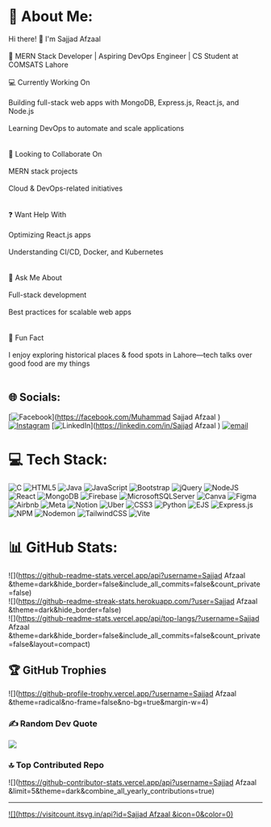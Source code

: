 # 💫 About Me:
Hi there! 👋 I'm Sajjad Afzaal <br><br>🚀 MERN Stack Developer | Aspiring DevOps Engineer | CS Student at COMSATS Lahore<br><br>💻 Currently Working On<br><br>Building full-stack web apps with MongoDB, Express.js, React.js, and Node.js<br><br>Learning DevOps to automate and scale applications<br><br><br>🤝 Looking to Collaborate On<br><br>MERN stack projects<br><br>Cloud & DevOps-related initiatives<br><br><br>❓ Want Help With<br><br>Optimizing React.js apps<br><br>Understanding CI/CD, Docker, and Kubernetes<br><br><br>💬 Ask Me About<br><br>Full-stack development<br><br>Best practices for scalable web apps<br><br><br>🎉 Fun Fact<br><br>I enjoy exploring historical places & food spots in Lahore—tech talks over good food are my things <br><br>


## 🌐 Socials:
[![Facebook](https://img.shields.io/badge/Facebook-%231877F2.svg?logo=Facebook&logoColor=white)](https://facebook.com/Muhammad Sajjad Afzaal ) [![Instagram](https://img.shields.io/badge/Instagram-%23E4405F.svg?logo=Instagram&logoColor=white)](https://instagram.com/dc.gujjar.485527) [![LinkedIn](https://img.shields.io/badge/LinkedIn-%230077B5.svg?logo=linkedin&logoColor=white)](https://linkedin.com/in/Sajjad Afzaal ) [![email](https://img.shields.io/badge/Email-D14836?logo=gmail&logoColor=white)](mailto:sajjadafzaal13416@gmail.com) 

# 💻 Tech Stack:
![C](https://img.shields.io/badge/c-%2300599C.svg?style=for-the-badge&logo=c&logoColor=white) ![HTML5](https://img.shields.io/badge/html5-%23E34F26.svg?style=for-the-badge&logo=html5&logoColor=white) ![Java](https://img.shields.io/badge/java-%23ED8B00.svg?style=for-the-badge&logo=openjdk&logoColor=white) ![JavaScript](https://img.shields.io/badge/javascript-%23323330.svg?style=for-the-badge&logo=javascript&logoColor=%23F7DF1E) ![Bootstrap](https://img.shields.io/badge/bootstrap-%238511FA.svg?style=for-the-badge&logo=bootstrap&logoColor=white) ![jQuery](https://img.shields.io/badge/jquery-%230769AD.svg?style=for-the-badge&logo=jquery&logoColor=white) ![NodeJS](https://img.shields.io/badge/node.js-6DA55F?style=for-the-badge&logo=node.js&logoColor=white) ![React](https://img.shields.io/badge/react-%2320232a.svg?style=for-the-badge&logo=react&logoColor=%2361DAFB) ![MongoDB](https://img.shields.io/badge/MongoDB-%234ea94b.svg?style=for-the-badge&logo=mongodb&logoColor=white) ![Firebase](https://img.shields.io/badge/firebase-a08021?style=for-the-badge&logo=firebase&logoColor=ffcd34) ![MicrosoftSQLServer](https://img.shields.io/badge/Microsoft%20SQL%20Server-CC2927?style=for-the-badge&logo=microsoft%20sql%20server&logoColor=white) ![Canva](https://img.shields.io/badge/Canva-%2300C4CC.svg?style=for-the-badge&logo=Canva&logoColor=white) ![Figma](https://img.shields.io/badge/figma-%23F24E1E.svg?style=for-the-badge&logo=figma&logoColor=white) ![Airbnb](https://img.shields.io/badge/Airbnb-%23ff5a5f.svg?style=for-the-badge&logo=Airbnb&logoColor=white) ![Meta](https://img.shields.io/badge/Meta-%230467DF.svg?style=for-the-badge&logo=Meta&logoColor=white) ![Notion](https://img.shields.io/badge/Notion-%23000000.svg?style=for-the-badge&logo=notion&logoColor=white) ![Uber](https://img.shields.io/badge/Uber-%23000000.svg?style=for-the-badge&logo=Uber&logoColor=white) ![CSS3](https://img.shields.io/badge/css3-%231572B6.svg?style=for-the-badge&logo=css3&logoColor=white) ![Python](https://img.shields.io/badge/python-3670A0?style=for-the-badge&logo=python&logoColor=ffdd54) ![EJS](https://img.shields.io/badge/ejs-%23B4CA65.svg?style=for-the-badge&logo=ejs&logoColor=black) ![Express.js](https://img.shields.io/badge/express.js-%23404d59.svg?style=for-the-badge&logo=express&logoColor=%2361DAFB) ![NPM](https://img.shields.io/badge/NPM-%23CB3837.svg?style=for-the-badge&logo=npm&logoColor=white) ![Nodemon](https://img.shields.io/badge/NODEMON-%23323330.svg?style=for-the-badge&logo=nodemon&logoColor=%BBDEAD) ![TailwindCSS](https://img.shields.io/badge/tailwindcss-%2338B2AC.svg?style=for-the-badge&logo=tailwind-css&logoColor=white) ![Vite](https://img.shields.io/badge/vite-%23646CFF.svg?style=for-the-badge&logo=vite&logoColor=white)
# 📊 GitHub Stats:
![](https://github-readme-stats.vercel.app/api?username=Sajjad Afzaal &theme=dark&hide_border=false&include_all_commits=false&count_private=false)<br/>
![](https://github-readme-streak-stats.herokuapp.com/?user=Sajjad Afzaal &theme=dark&hide_border=false)<br/>
![](https://github-readme-stats.vercel.app/api/top-langs/?username=Sajjad Afzaal &theme=dark&hide_border=false&include_all_commits=false&count_private=false&layout=compact)

## 🏆 GitHub Trophies
![](https://github-profile-trophy.vercel.app/?username=Sajjad Afzaal &theme=radical&no-frame=false&no-bg=true&margin-w=4)

### ✍️ Random Dev Quote
![](https://quotes-github-readme.vercel.app/api?type=horizontal&theme=radical)

### 🔝 Top Contributed Repo
![](https://github-contributor-stats.vercel.app/api?username=Sajjad Afzaal &limit=5&theme=dark&combine_all_yearly_contributions=true)

---
[![](https://visitcount.itsvg.in/api?id=Sajjad Afzaal &icon=0&color=0)](https://visitcount.itsvg.in)

<!-- Proudly created with GPRM ( https://gprm.itsvg.in ) -->
